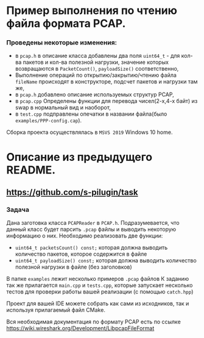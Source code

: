 
# Пример выполнения по чтению файла формата PCAP.
### Проведены некоторые изменения:
  - в ```pcap.h``` в описание класса добавлены два поля ```uint64_t``` - для кол-ва пакетов и кол-ва полезной нагрузки, значение которых возвращаются в ```PacketCount()```,     ```payloadSize()``` соответственно,
  - Выполнение операций по открытию/закрытию/чтению файла ```fileName``` происходят в конструкторе, подсчет пакетов и нагрузки там же,
  - в ```pcap.h``` добавлено описание используемых структур PCAP,
  - в ```pcap.cpp``` Определены функции для перевода чисел(2-х,4-х байт) из swap в нормальный вид и наоборот,
  - в ```test.cpp``` подправлены опечатки в названии файла(было ```examples/PPP-config.cap```).
  
Сборка проекта осуществлялась в ```MSVS 2019``` Windows 10 home.
# Описание из предыдущего README.
## https://github.com/s-pilugin/task
### Задача

Дана заготовка класса `PCAPReader` в `PCAP.h`. Подразумевается, что данный класс будет парсить `.pcap` файлы и выводить некоторую информацию о них. Необходимо реализовать две функции:
 - ```uint64_t packetsCount() const;``` которая должна выводить количество пакетов, которое содержится в файле
 - ```uint64_t payloadSize() const;``` которая должна выводить количество полезной нагрузки в файле (без заголовков)

В папке `examples` лежит несколько примеров `.pcap` файлов
К заданию так же прилагается `main.cpp`  и ```tests.cpp```, которые запускает несколько тестов для проверки работы вашей реализации (с помощью `catch.hpp`)

Проект для вашей IDE можете собрать как сами из исходников, так и используя прилагаемый файл CMake. 

Вся необходимая документация по формату PCAP есть по ссылке https://wiki.wireshark.org/Development/LibpcapFileFormat

